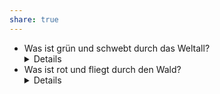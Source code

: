 ```yaml
---
share: true
---
```


* Was ist grün und schwebt durch das Weltall? <details>Ein Salatellit</details>
* Was ist rot und fliegt durch den Wald? <details>Die Binde Maja</details>
  